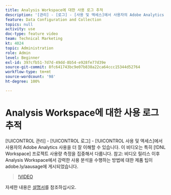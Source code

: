 ```yaml
---
title: Analysis Workspace에 대한 사용 로그 추적
description: '[관리] - [로그] - [사용 및 액세스]에서 사용자의 Adobe Analytics 사용을 더 잘 이해할 수 있습니다. 이 비디오는 특히 작업 영역 프로젝트 사용량 측정을 집중해서 다룹니다.'
feature: Data Configuration and Collection
topics: null
activity: use
doc-type: feature video
team: Technical Marketing
kt: 4024
topic: Administration
role: Admin
level: Beginner
exl-id: 397cfb51-7d7d-49dd-8b54-e928fe77d39e
source-git-commit: 8fc641743bc9e07b838a22ca64ccc15344d52764
workflow-type: tm+mt
source-wordcount: '98'
ht-degree: 100%

---
```


# Analysis Workspace에 대한 사용 로그 추적

[!UICONTROL 관리] - [!UICONTROL 로그] - [!UICONTROL 사용 및 액세스]에서 사용자의 Adobe Analytics 사용을 더 잘 이해할 수 있습니다. 이 비디오는 특히 [!DNL Workspace] 프로젝트 사용량 측정을 집중해서 다룹니다. 참고: 비디오 릴리스 이후 Analysis Workspace에서 강력한 사용 분석을 수행하는 방법에 대한 제품 팁이 adobe.ly/aausage에 게시되었습니다.

>[!VIDEO](https://video.tv.adobe.com/v/29768/?quality=12&learn=on)

자세한 내용은 [설명서](https://experienceleague.adobe.com/docs/analytics/admin/admin-tools/logs.html?lang=ko)를 참조하십시오.
